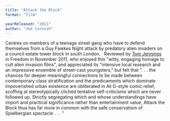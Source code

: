 ```yaml
---
title: "Attack the Block"
format: "film"

yearReleased: "2011"
author: "Joe Cornish"
---
```

Centres on members of a teenage street gang  who have to defend themselves from a Guy Fawkes Night attack by  predatory alien invaders on a council estate tower block in south  London.
 
Reviewed by <a href="http://libcom.org/blog/attack-block-directed-joe-cornish-29102011"> Tom Jennings</a> in Freedom in November 2011, who enjoyed  this "witty, engaging homage to cult alien invasion films", and  appreciated its "intensive local research and an impressive ensemble  of street-cast youngsters," but felt that ". . . the chances for  deeper meaningful connections to be made between contemporary class  stratification and the predicaments which dominate impoverished  urban existence are obliterated in Ali G-style comic relief,  scoffing at stereotypically clichéd tentative self-criticisms which  are never followed up. Strictly segregating which and whose  understandings have import and practical significance rather than  entertainment value, Attack the  Block thus has far more in common with the safe conservatism  of Spielbergian spectacle . . . "
 